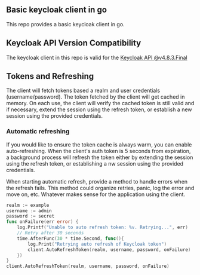 ## Basic keycloak client in go

This repo provides a basic keycloak client in go.

## Keycloak API Version Compatibility

The keycloak client in this repo is valid for the [Keycloak API @v4.8.3.Final](https://www.keycloak.org/docs-api/4.8/rest-api/index.html)

## Tokens and Refreshing

The client will fetch tokens based a realm and user credentials (username/password). The token fetched by the client will get cached in memory. On each use, the client will verify the cached token is still valid and if necessary, extend the session using the refresh token, or establish a new session using the provided credentials.

### Automatic refreshing

If you would like to ensure the token cache is always warm, you can enable auto-refreshing. When the client's auth token is 5 seconds from expiration, a background process will refresh the token either by extending the session using the refresh token, or establishing a nw session using the provided credentials.

When starting automatic refresh, provide a method to handle errors when the refresh fails. This method could organize retries, panic, log the
error and move on, etc. Whatever makes sense for the application using the client.

```go
realm := example
username := admin
password := secret
func onFailure(err error) {
	log.Printf("Unable to auto refresh token: %v. Retrying...", err)
	// Retry after 30 seconds
	time.AfterFunc(30 * time.Second, func(){
		log.Print("Retrying auto refresh of Keycloak token")
		client.AutoRefreshToken(realm, username, password, onFailure)
	})
}
client.AutoRefreshToken(realm, username, password, onFailure)
```
